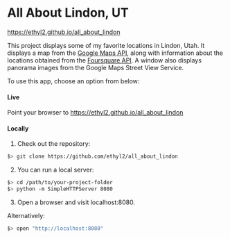 # All About Lindon, UT

https://ethyl2.github.io/all_about_lindon

This project displays some of my favorite locations in Lindon, Utah.
It displays a map from the [Google Maps API](https://developers.google.com/maps/),
 along with information about the locations obtained from
 the [Foursquare API](https://developer.foursquare.com/).
A window also displays panorama images from the Google Maps Street View Service.

To use this app, choose an option from below:

#### Live

Point your browser to https://ethyl2.github.io/all_about_lindon

#### Locally

1. Check out the repository:

  ```bash
  $> git clone https://github.com/ethyl2/all_about_lindon
  ````

2. You can run a local server:

  ```bash
  $> cd /path/to/your-project-folder
  $> python -m SimpleHTTPServer 8080
  ```

3.  Open a browser and visit localhost:8080.

  Alternatively:

  ```bash
  $> open "http://localhost:8080"
  ```
